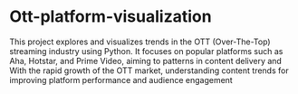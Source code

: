 # Ott-platform-visualization
This project explores and visualizes trends in the OTT (Over-The-Top) streaming industry using Python. It focuses on popular platforms such as Aha, Hotstar, and Prime Video, aiming to  patterns in content delivery and  With the rapid growth of the OTT market, understanding content trends  for improving platform performance and audience engagement
